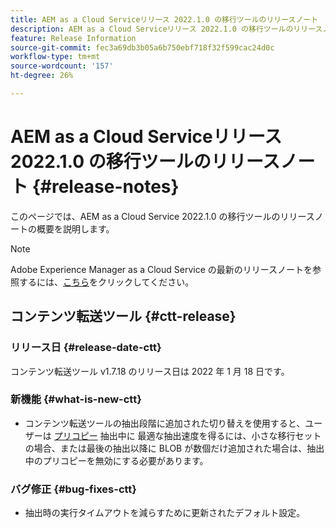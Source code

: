```yaml
---
title: AEM as a Cloud Serviceリリース 2022.1.0 の移行ツールのリリースノート
description: AEM as a Cloud Serviceリリース 2022.1.0 の移行ツールのリリースノート
feature: Release Information
source-git-commit: fec3a69db3b05a6b750ebf718f32f599cac24d0c
workflow-type: tm+mt
source-wordcount: '157'
ht-degree: 26%

---
```



# AEM as a Cloud Serviceリリース 2022.1.0 の移行ツールのリリースノート {#release-notes}

このページでは、AEM as a Cloud Service 2022.1.0 の移行ツールのリリースノートの概要を説明します。

>[!NOTE]
>Adobe Experience Manager as a Cloud Service の最新のリリースノートを参照するには、[こちら](https://experienceleague.adobe.com/docs/experience-manager-cloud-service/release-notes/release-notes/release-notes-current.html?lang=ja)をクリックしてください。


## コンテンツ転送ツール {#ctt-release}

### リリース日 {#release-date-ctt}

コンテンツ転送ツール v1.7.18 のリリース日は 2022 年 1 月 18 日です。

### 新機能 {#what-is-new-ctt}

* コンテンツ転送ツールの抽出段階に追加された切り替えを使用すると、ユーザーは [プリコピー](https://experienceleague.adobe.com/docs/experience-manager-cloud-service/moving/cloud-migration/content-transfer-tool/handling-large-content-repositories.html?lang=ja) 抽出中に 最適な抽出速度を得るには、小さな移行セットの場合、または最後の抽出以降に BLOB が数個だけ追加された場合は、抽出中のプリコピーを無効にする必要があります。

### バグ修正 {#bug-fixes-ctt}

* 抽出時の実行タイムアウトを減らすために更新されたデフォルト設定。
